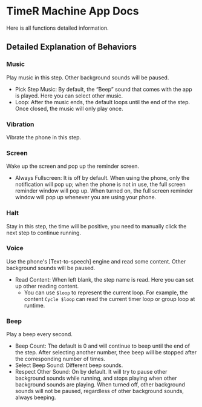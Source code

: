# TimeR Machine App Docs

Here is all functions detailed information.

## Detailed Explanation of Behaviors

### Music

Play music in this step. Other background sounds will be paused.

- Pick Step Music: By default, the “Beep” sound that comes with the app is played. Here you can select other music.
- Loop: After the music ends, the default loops until the end of the step. Once closed, the music will only play once.

### Vibration

Vibrate the phone in this step.

### Screen

Wake up the screen and pop up the reminder screen.

- Always Fullscreen: It is off by default. When using the phone, only the notification will pop up; when the phone is not in use, the full screen reminder window will pop up. When turned on, the full screen reminder window will pop up whenever you are using your phone.

### Halt

Stay in this step, the time will be positive, you need to manually click the next step to continue running.

### Voice

Use the phone's [Text-to-speech] engine and read some content. Other background sounds will be paused.

- Read Content: When left blank, the step name is read. Here you can set up other reading content.
  - You can use `$loop` to represent the current loop. For example, the content `Cycle $loop` can read the current timer loop or group loop at runtime.

### Beep

Play a beep every second.

- Beep Count: The default is 0 and will continue to beep until the end of the step. After selecting another number, thee beep will be stopped after the corresponding number of times.
- Select Beep Sound: Different beep sounds.
- Respect Other Sound: On by default. It will try to pause other background sounds while running, and stops playing when other background sounds are playing. When turned off, other background sounds will not be paused, regardless of other background sounds, always beeping.